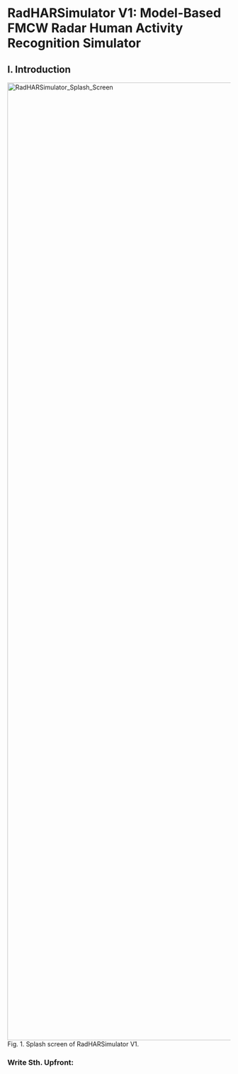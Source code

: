 # RadHARSimulator V1: Model-Based FMCW Radar Human Activity Recognition Simulator

## I. Introduction

<img width="2160" height="2160" alt="RadHARSimulator_Splash_Screen" src="https://github.com/user-attachments/assets/3eaab6ec-d5e6-4721-b7f1-c3c9d8724483" />
Fig. 1. Splash screen of RadHARSimulator V1.

### Write Sth. Upfront:

